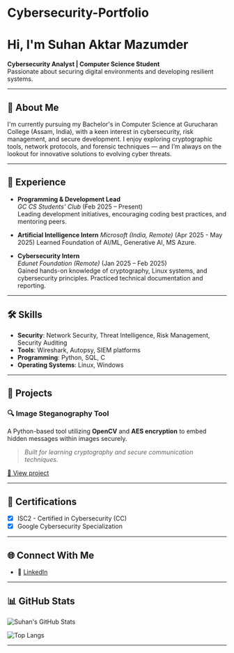 # Cybersecurity-Portfolio

# Hi, I'm Suhan Aktar Mazumder

 **Cybersecurity Analyst | Computer Science Student**  
 Passionate about securing digital environments and developing resilient systems.

---

## 🧠 About Me

I'm currently pursuing my Bachelor's in Computer Science at Gurucharan College (Assam, India), with a keen interest in cybersecurity, risk management, and secure development. I enjoy exploring cryptographic tools, network protocols, and forensic techniques — and I’m always on the lookout for innovative solutions to evolving cyber threats.

---

## 💼 Experience

- **Programming & Development Lead**  
  *GC CS Students’ Club* (Feb 2025 – Present)  
  Leading development initiatives, encouraging coding best practices, and mentoring peers.

- **Artificial Intelligence Intern**
  *Microsoft  (India, Remote)* (Apr 2025 - May 2025)
  Learned Foundation of AI/ML, Generative AI, MS Azure. 


- **Cybersecurity Intern**  
  *Edunet Foundation (Remote)* (Jan 2025 – Feb 2025)  
  Gained hands-on knowledge of cryptography, Linux systems, and cybersecurity principles. Practiced technical documentation and reporting.

---

## 🛠️ Skills

- **Security**: Network Security, Threat Intelligence, Risk Management, Security Auditing  
- **Tools**: Wireshark, Autopsy, SIEM platforms  
- **Programming**: Python, SQL, C  
- **Operating Systems**: Linux, Windows

---

## 📌 Projects

### 🔍 Image Steganography Tool  
A Python-based tool utilizing **OpenCV** and **AES encryption** to embed hidden messages within images securely.  
> *Built for learning cryptography and secure communication techniques.*

[🔗 View project](https://github.com/quadvecta/Stegno-Project)

---

## 📜 Certifications

- [x] ISC2 - Certified in Cybersecurity (CC)  
- [x] Google Cybersecurity Specialization

---

## 🌐 Connect With Me

- 🔗 [LinkedIn](https://www.linkedin.com/in/suhan-mazumder-ba69b1320/)
  
---

## 📊 GitHub Stats

![Suhan's GitHub Stats](https://github-readme-stats.vercel.app/api?username=quadvecta&show_icons=true&theme=radical)

![Top Langs](https://github-readme-stats.vercel.app/api/top-langs/?username=quadvecta&layout=compact&theme=radical)

---

